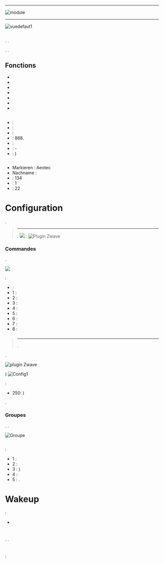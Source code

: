 # 

****

![module](images/aeotec.keyfob/module.jpg)

****

![vuedefaut1](images/aeotec.keyfob/vuedefaut1.jpg)

## 



. .

. .

## Fonctions

-   
-   
-   
-   
-   
-   
-   

## 

-    : 
-    : 
-    : 
-   : 868.
-    : 
-    : -
-    : )

## 

-   Markieren : Aeotec
-   Nachname : 
-    : 134
-    : 1
-    : 22

# Configuration

 [](https://doc.jeedom.com/de_DE/plugins/automation%20protocol/openzwave/).
> ****
>
> .
>![](images/aeotec.keyfob/inclusion.jpg)
> :
![Plugin Zwave](images/aeotec.keyfob/information.jpg)

### Commandes

.

![](images/aeotec.keyfob/commandes.jpg)

 :

-    : 
  - 1 : 
  - 2 : 
  - 3 : 
  - 4 : 
  - 5 : 
  - 6 : 
  - 7 : 
  - 8 : 

### 
> ****
>
> 
> .

.

![ plugin Zwave](images/plugin/bouton_configuration.jpg)

)
![Config1](images/aeotec.keyfob/config1.jpg)

 :
-   250: )

.

### Groupes
. .

![Groupe](images/aeotec.keyfob/groupe.jpg)

## 

### 

 :

-   1 : 
-   2 : 
-   3 : )
-   4 : 
-   5 : .

# Wakeup

 :

-   

# 

.
.

# 

 : 
